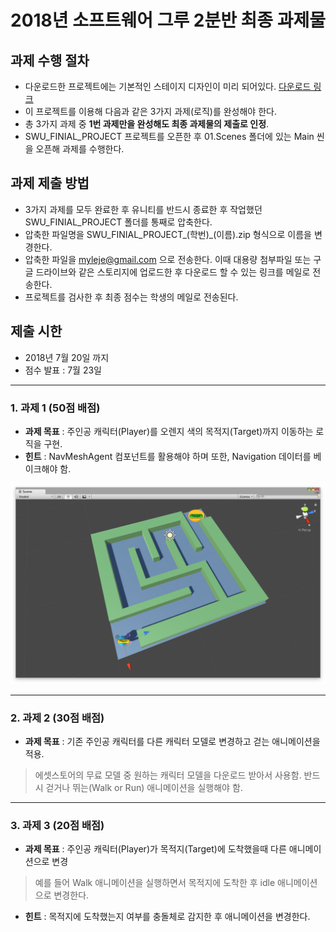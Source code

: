 # 2018년 소프트웨어 그루 2분반 최종 과제물

## 과제 수행 절차 
 * 다운로드한 프로젝트에는 기본적인 스테이지 디자인이 미리 되어있다. [다운로드 링크](https://github.com/IndieGameMaker/SWU01/raw/master/최종과제물/SWU_FINAL_PROJECT.zip)
 * 이 프로젝트를 이용해 다음과 같은 3가지 과제(로직)를 완성해야 한다.
 * 총 3가지 과제 중 **1번 과제만을 완성해도 최종 과제물의 제출로 인정**.
 * SWU_FINIAL_PROJECT 프로젝트를 오픈한 후 01.Scenes 폴더에 있는 Main 씬을 오픈해 과제를 수행한다.
 
## 과제 제출 방법
 * 3가지 과제를 모두 완료한 후 유니티를 반드시 종료한 후 작업했던 SWU_FINIAL_PROJECT 폴더를 통째로 압축한다.
 * 압축한 파일명을 SWU_FINIAL_PROJECT_(학번)_(이름).zip 형식으로 이름을 변경한다.
 * 압축한 파일을 myleje@gmail.com 으로 전송한다. 이때 대용량 첨부파일 또는 구글 드라이브와 같은 스토리지에 업로드한 후 다운로드 할 수 있는 링크를 메일로 전송한다.
 * 프로젝트를 검사한 후 최종 점수는 학생의 메일로 전송된다.
 
## 제출 시한
 * 2018년 7월 20일 까지
 * 점수 발표 : 7월 23일
---

### 1. 과제 1 (50점 배점)

* **과제 목표** : 주인공 캐릭터(Player)를 오렌지 색의 목적지(Target)까지 이동하는 로직을 구현.
* **힌트** : NavMeshAgent 컴포넌트를 활용해야 하며 또한, Navigation 데이터를 베이크해야 함.

![](https://github.com/IndieGameMaker/SWU01/blob/master/최종과제물/finalStage.png)

---
### 2. 과제 2 (30점 배점)

* **과제 목표** : 기존 주인공 캐릭터를 다른 캐릭터 모델로 변경하고 걷는 애니메이션을 적용.
> 에셋스토어의 무료 모델 중 원하는 캐릭터 모델을 다운로드 받아서 사용함.
> 반드시 걷거나 뛰는(Walk or Run) 애니메이션을 실행해야 함.

---
### 3. 과제 3 (20점 배점)

* **과제 목표** : 주인공 캐릭터(Player)가 목적지(Target)에 도착했을때 다른 애니메이션으로 변경
> 예를 들어 Walk 애니메이션을 실행하면서 목적지에 도착한 후 idle 애니메이션으로 변경한다.
* **힌트** : 목적지에 도착했는지 여부를 충돌체로 감지한 후 애니메이션을 변경한다.

